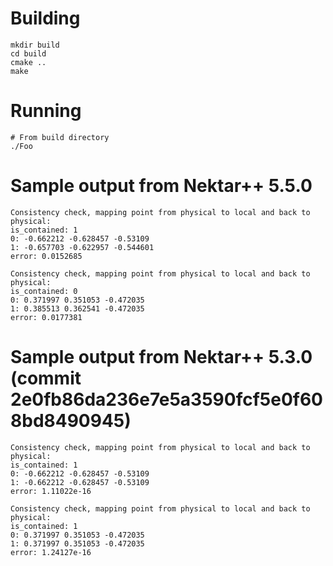 # Building

```
mkdir build
cd build
cmake ..
make
```

# Running

```
# From build directory
./Foo
```

# Sample output from Nektar++ 5.5.0
```
Consistency check, mapping point from physical to local and back to physical:
is_contained: 1
0: -0.662212 -0.628457 -0.53109
1: -0.657703 -0.622957 -0.544601
error: 0.0152685

Consistency check, mapping point from physical to local and back to physical:
is_contained: 0
0: 0.371997 0.351053 -0.472035
1: 0.385513 0.362541 -0.472035
error: 0.0177381
```


# Sample output from Nektar++ 5.3.0 (commit 2e0fb86da236e7e5a3590fcf5e0f608bd8490945)
```
Consistency check, mapping point from physical to local and back to physical:
is_contained: 1
0: -0.662212 -0.628457 -0.53109
1: -0.662212 -0.628457 -0.53109
error: 1.11022e-16

Consistency check, mapping point from physical to local and back to physical:
is_contained: 1
0: 0.371997 0.351053 -0.472035
1: 0.371997 0.351053 -0.472035
error: 1.24127e-16
```

